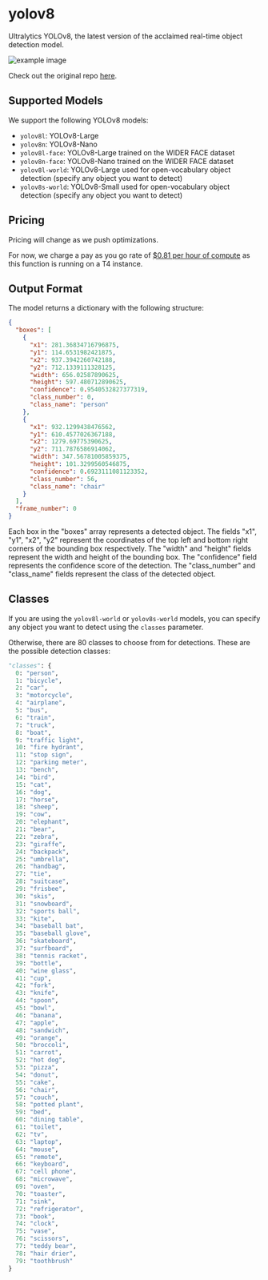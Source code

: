# yolov8

Ultralytics YOLOv8, the latest version of the acclaimed real-time object detection model.

![example image](https://user-images.githubusercontent.com/26833433/243418624-5785cb93-74c9-4541-9179-d5c6782d491a.png)

Check out the original repo [here](https://github.com/ultralytics/ultralytics).

## Supported Models
We support the following YOLOv8 models:
- `yolov8l`: YOLOv8-Large
- `yolov8n`: YOLOv8-Nano
- `yolov8l-face`: YOLOv8-Large trained on the WIDER FACE dataset
- `yolov8n-face`: YOLOv8-Nano trained on the WIDER FACE dataset
- `yolov8l-world`: YOLOv8-Large used for open-vocabulary object detection (specify any object you want to detect)
- `yolov8s-world`: YOLOv8-Small used for open-vocabulary object detection (specify any object you want to detect)

## Pricing 

Pricing will change as we push optimizations.

For now, we charge a pay as you go rate of [$0.81 per hour of compute](https://www.sievedata.com/pricing) as this function is running on a T4 instance.

## Output Format

The model returns a dictionary with the following structure:

```json
{
  "boxes": [
    {
      "x1": 281.36834716796875,
      "y1": 114.6531982421875,
      "x2": 937.3942260742188,
      "y2": 712.1339111328125,
      "width": 656.02587890625,
      "height": 597.480712890625,
      "confidence": 0.9540532827377319,
      "class_number": 0,
      "class_name": "person"
    },
    {
      "x1": 932.1299438476562,
      "y1": 610.4577026367188,
      "x2": 1279.69775390625,
      "y2": 711.7876586914062,
      "width": 347.56781005859375,
      "height": 101.3299560546875,
      "confidence": 0.6923111081123352,
      "class_number": 56,
      "class_name": "chair"
    }
  ],
  "frame_number": 0
}
```

Each box in the "boxes" array represents a detected object. The fields "x1", "y1", "x2", "y2" represent the coordinates of the top left and bottom right corners of the bounding box respectively. The "width" and "height" fields represent the width and height of the bounding box. The "confidence" field represents the confidence score of the detection. The "class_number" and "class_name" fields represent the class of the detected object.

## Classes
If you are using the `yolov8l-world` or `yolov8s-world` models, you can specify any object you want to detect using the `classes` parameter.

Otherwise, there are 80 classes to choose from for detections. These are the possible detection classes:
```python
"classes": {
  0: "person",
  1: "bicycle",
  2: "car",
  3: "motorcycle",
  4: "airplane",
  5: "bus",
  6: "train",
  7: "truck",
  8: "boat",
  9: "traffic light",
  10: "fire hydrant",
  11: "stop sign",
  12: "parking meter",
  13: "bench",
  14: "bird",
  15: "cat",
  16: "dog",
  17: "horse",
  18: "sheep",
  19: "cow",
  20: "elephant",
  21: "bear",
  22: "zebra",
  23: "giraffe",
  24: "backpack",
  25: "umbrella",
  26: "handbag",
  27: "tie",
  28: "suitcase",
  29: "frisbee",
  30: "skis",
  31: "snowboard",
  32: "sports ball",
  33: "kite",
  34: "baseball bat",
  35: "baseball glove",
  36: "skateboard",
  37: "surfboard",
  38: "tennis racket",
  39: "bottle",
  40: "wine glass",
  41: "cup",
  42: "fork",
  43: "knife",
  44: "spoon",
  45: "bowl",
  46: "banana",
  47: "apple",
  48: "sandwich",
  49: "orange",
  50: "broccoli",
  51: "carrot",
  52: "hot dog",
  53: "pizza",
  54: "donut",
  55: "cake",
  56: "chair",
  57: "couch",
  58: "potted plant",
  59: "bed",
  60: "dining table",
  61: "toilet",
  62: "tv",
  63: "laptop",
  64: "mouse",
  65: "remote",
  66: "keyboard",
  67: "cell phone",
  68: "microwave",
  69: "oven",
  70: "toaster",
  71: "sink",
  72: "refrigerator",
  73: "book",
  74: "clock",
  75: "vase",
  76: "scissors",
  77: "teddy bear",
  78: "hair drier",
  79: "toothbrush"
}
```